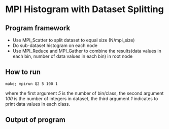 # MPI Histogram with Dataset Splitting 

## Program framework

- Use MPI_Scatter to split dataset to equal size (N/mpi_size)
- Do sub-dataset histogram on each node
- Use MPI_Reduce and MPI_Gather to combine the results(data values in each bin, number of data values in each bin) in root node

## How to run

`
make;
mpirun Q2 5 100 1
`

where the first argument *5* is the number of bin/class, the second argument *100* is the number of integers in dataset, the third argument *1* indicates to print data values in each class.

## Output of program